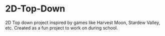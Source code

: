 # 2D-Top-Down
2D Top down project inspired by games like Harvest Moon, Stardew Valley, etc. Created as a fun project to work on during school.
